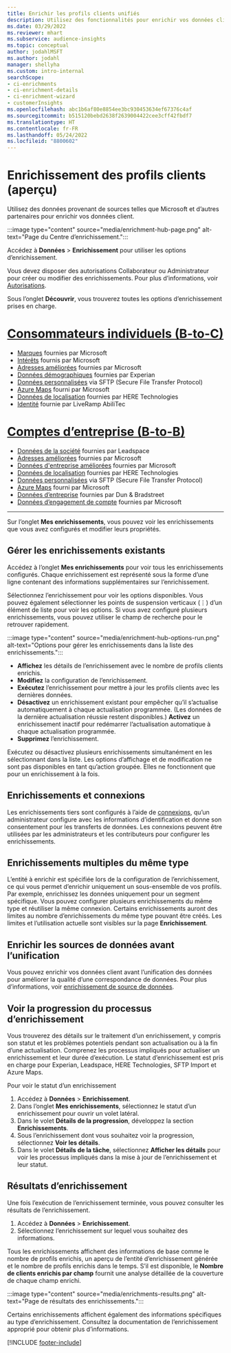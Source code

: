 ```yaml
---
title: Enrichir les profils clients unifiés
description: Utilisez des fonctionnalités pour enrichir vos données client.
ms.date: 03/29/2022
ms.reviewer: mhart
ms.subservice: audience-insights
ms.topic: conceptual
author: jodahlMSFT
ms.author: jodahl
manager: shellyha
ms.custom: intro-internal
searchScope:
- ci-enrichments
- ci-enrichment-details
- ci-enrichment-wizard
- customerInsights
ms.openlocfilehash: abc1b6af80e8854ee3bc930453634ef67376c4af
ms.sourcegitcommit: b515120bebd2638f2639004422cee3cff42fbdf7
ms.translationtype: HT
ms.contentlocale: fr-FR
ms.lasthandoff: 05/24/2022
ms.locfileid: "8800602"
---
```

# <a name="enrichment-for-customer-profiles-preview"></a>Enrichissement des profils clients (aperçu)

Utilisez des données provenant de sources telles que Microsoft et d’autres partenaires pour enrichir vos données client.

:::image type="content" source="media/enrichment-hub-page.png" alt-text="Page du Centre d’enrichissement.":::

Accédez à **Données** > **Enrichissement** pour utiliser les options d’enrichissement.  

Vous devez disposer des autorisations Collaborateur ou Administrateur pour créer ou modifier des enrichissements. Pour plus d’informations, voir [Autorisations](permissions.md).

Sous l’onglet **Découvrir**, vous trouverez toutes les options d’enrichissement prises en charge.

# <a name="individual-consumers-b-to-c"></a>[Consommateurs individuels (B-to-C)](#tab/b2c)

- [Marques](enrichment-microsoft.md) fournies par Microsoft
- [Intérêts](enrichment-microsoft.md) fournis par Microsoft
- [Adresses améliorées](enrichment-enhanced-addresses.md) fournies par Microsoft 
- [Données démographiques](enrichment-experian.md) fournies par Experian
- [Données personnalisées](enrichment-SFTP-custom-import.md) via SFTP (Secure File Transfer Protocol) 
- [Azure Maps](enrichment-azure-maps.md) fourni par Microsoft
- [Données de localisation](enrichment-here.md) fournies par HERE Technologies 
- [Identité](enrichment-liveramp.md) fournie par LiveRamp AbiliTec

# <a name="business-accounts-b-to-b"></a>[Comptes d’entreprise (B-to-B)](#tab/b2b)

- [Données de la société](enrichment-leadspace.md) fournies par Leadspace
- [Adresses améliorées](enrichment-enhanced-addresses.md) fournies par Microsoft 
- [Données d'entreprise améliorées](enrichment-enhanced-company-data.md) fournies par Microsoft
- [Données de localisation](enrichment-here.md) fournies par HERE Technologies 
- [Données personnalisées](enrichment-SFTP-custom-import.md) via SFTP (Secure File Transfer Protocol) 
- [Azure Maps](enrichment-azure-maps.md) fourni par Microsoft
- [Données d’entreprise](enrichment-dnb.md) fournies par Dun & Bradstreet
- [Données d’engagement de compte](enrichment-office.md) fournies par Microsoft

---

Sur l’onglet **Mes enrichissements**, vous pouvez voir les enrichissements que vous avez configurés et modifier leurs propriétés.

## <a name="manage-existing-enrichments"></a>Gérer les enrichissements existants

Accédez à l’onglet **Mes enrichissements** pour voir tous les enrichissements configurés. Chaque enrichissement est représenté sous la forme d’une ligne contenant des informations supplémentaires sur l’enrichissement.

Sélectionnez l’enrichissement pour voir les options disponibles. Vous pouvez également sélectionner les points de suspension verticaux (&vellip;) d’un élément de liste pour voir les options. Si vous avez configuré plusieurs enrichissements, vous pouvez utiliser le champ de recherche pour le retrouver rapidement.

:::image type="content" source="media/enrichment-hub-options-run.png" alt-text="Options pour gérer les enrichissements dans la liste des enrichissements.":::

- **Affichez** les détails de l’enrichissement avec le nombre de profils clients enrichis.
- **Modifiez** la configuration de l’enrichissement.
- **Exécutez** l’enrichissement pour mettre à jour les profils clients avec les dernières données.
- **Désactivez** un enrichissement existant pour empêcher qu’il s’actualise automatiquement à chaque actualisation programmée. (Les données de la dernière actualisation réussie restent disponibles.) **Activez** un enrichissement inactif pour redémarrer l’actualisation automatique à chaque actualisation programmée.
- **Supprimez** l’enrichissement.

Exécutez ou désactivez plusieurs enrichissements simultanément en les sélectionnant dans la liste. Les options d’affichage et de modification ne sont pas disponibles en tant qu’action groupée. Elles ne fonctionnent que pour un enrichissement à la fois.

## <a name="enrichments-and-connections"></a>Enrichissements et connexions

Les enrichissements tiers sont configurés à l’aide de [connexions](connections.md), qu’un administrateur configure avec les informations d’identification et donne son consentement pour les transferts de données. Les connexions peuvent être utilisées par les administrateurs et les contributeurs pour configurer les enrichissements.  

## <a name="multiple-enrichments-of-the-same-type"></a>Enrichissements multiples du même type

L’entité à enrichir est spécifiée lors de la configuration de l’enrichissement, ce qui vous permet d’enrichir uniquement un sous-ensemble de vos profils. Par exemple, enrichissez les données uniquement pour un segment spécifique. Vous pouvez configurer plusieurs enrichissements du même type et réutiliser la même connexion. Certains enrichissements auront des limites au nombre d’enrichissements du même type pouvant être créés. Les limites et l’utilisation actuelle sont visibles sur la page **Enrichissement**.

## <a name="enrich-data-sources-before-unification"></a>Enrichir les sources de données avant l’unification

Vous pouvez enrichir vos données client avant l’unification des données pour améliorer la qualité d’une correspondance de données. Pour plus d’informations, voir [enrichissement de source de données](data-sources-enrichment.md).

## <a name="see-the-progress-of-the-enrichment-process"></a>Voir la progression du processus d’enrichissement

Vous trouverez des détails sur le traitement d’un enrichissement, y compris son statut et les problèmes potentiels pendant son actualisation ou à la fin d’une actualisation. Comprenez les processus impliqués pour actualiser un enrichissement et leur durée d’exécution. Le statut d’enrichissement est pris en charge pour Experian, Leadspace, HERE Technologies, SFTP Import et Azure Maps.

Pour voir le statut d’un enrichissement

1. Accédez à **Données** > **Enrichissement**. 
1. Dans l’onglet **Mes enrichissements**, sélectionnez le statut d’un enrichissement pour ouvrir un volet latéral. 
1. Dans le volet **Détails de la progression**, développez la section **Enrichissements**. 
1. Sous l’enrichissement dont vous souhaitez voir la progression, sélectionnez **Voir les détails**. 
1. Dans le volet **Détails de la tâche**, sélectionnez **Afficher les détails** pour voir les processus impliqués dans la mise à jour de l’enrichissement et leur statut. 

## <a name="enrichment-results"></a>Résultats d’enrichissement

Une fois l’exécution de l’enrichissement terminée, vous pouvez consulter les résultats de l’enrichissement.

1. Accédez à **Données** > **Enrichissement**. 
1. Sélectionnez l’enrichissement sur lequel vous souhaitez des informations.

Tous les enrichissements affichent des informations de base comme le nombre de profils enrichis, un aperçu de l’entité d’enrichissement générée et le nombre de profils enrichis dans le temps. S’il est disponible, le **Nombre de clients enrichis par champ** fournit une analyse détaillée de la couverture de chaque champ enrichi.

:::image type="content" source="media/enrichments-results.png" alt-text="Page de résultats des enrichissements.":::

Certains enrichissements affichent également des informations spécifiques au type d’enrichissement. Consultez la documentation de l’enrichissement approprié pour obtenir plus d’informations.


[!INCLUDE [footer-include](includes/footer-banner.md)]
